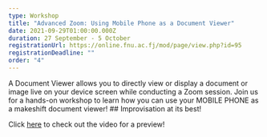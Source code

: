 ```yaml
---
type: Workshop
title: "Advanced Zoom: Using Mobile Phone as a Document Viewer"
date: 2021-09-29T01:00:00.000Z
duration: 27 September - 5 October
registrationUrl: https://online.fnu.ac.fj/mod/page/view.php?id=95
registrationDeadline: ""
order: "4"
---
```

A Document Viewer allows you to directly view or display a document or image live on your device screen while conducting a Zoom session. Join us for a hands-on workshop to learn how you can use your MOBILE PHONE as a makeshift document viewer! ## Improvisation at its best!

Click [here](https://www.youtube.com/watch?v=GqERjSan04A&ab_channel=WisdomCommunityofPasifikaTeachers) to check out the video for a preview!